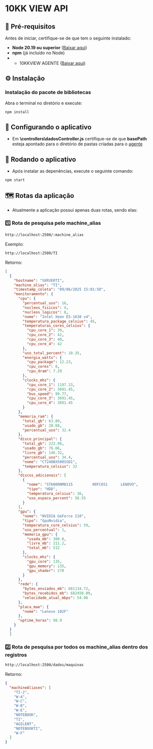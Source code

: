 # 10KK VIEW API

## 📌 **Pré-requisitos**
Antes de iniciar, certifique-se de que tem o seguinte instalado:
- **Node 20.19 ou superior** ([Baixar aqui](https://nodejs.org/en/download))
- **npm** (já incluído no Node)
- - 10KKVIEW AGENTE ([Baixar aqui](https://github.com/piegosalles10kk/10KKVIEW-AGENTE))

## ⚙️ **Instalação**
### **Instalação do pacote de bibliotecas**
Abra o terminal no diretório e execute:

```sh
npm install
```
## 🚀 **Configurando o aplicativo**
- Em **\controllers\dadosController.js** certifique-se de que **basePath** esteja apontado para o diretório de pastas criadas para o [agente](https://github.com/piegosalles10kk/10KKVIEW-AGENTE) 

## 🚀 **Rodando o aplicativo**
- Após instalar as depenências, execute o seguinte comando:

```sh
npm start
```

## 🗺 Rotas da aplicação
- Atualmente a aplicação possui apenas duas rotas, sendo elas:

### 1️⃣ Rota de pesquisa pelo **machine_alias**

```sh
http://localhost:2500/:machine_alias
```

Exemplo:
```sh
http://localhost:2500/TI
```
Retorno:

```json
[
  {
    "hostname": "SERVERTI",
    "machine_alias": "TI",
    "timestamp_coleta": "09/06/2025 15:01:50",
    "monitoramento": {
      "cpu": {
        "percentual_uso": 16,
        "nucleos_fisicos": 4,
        "nucleos_logicos": 8,
        "nome": "Intel Xeon E5-1630 v4",
        "temperatura_package_celsius": 45,
        "temperaturas_cores_celsius": {
          "cpu_core_1": 39,
          "cpu_core_2": 42,
          "cpu_core_3": 40,
          "cpu_core_4": 42
        },
        "uso_total_percent": 10.35,
        "energia_watts": {
          "cpu_package": 12.23,
          "cpu_cores": 0,
          "cpu_dram": 7.29
        },
        "clocks_mhz": {
          "cpu_core_1": 1197.23,
          "cpu_core_2": 3691.45,
          "bus_speed": 99.77,
          "cpu_core_3": 3691.45,
          "cpu_core_4": 3691.45
        }
      },
      "memoria_ram": {
        "total_gb": 63.89,
        "usado_gb": 20.68,
        "percentual_uso": 32.4
      },
      "disco_principal": {
        "total_gb": 222.98,
        "usado_gb": 76.66,
        "livre_gb": 146.32,
        "percentual_uso": 34.4,
        "nome": "CT240BX500SSD1",
        "temperatura_celsius": 32
      },
      "discos_adicionais": [
        {
          "nome": "ST6000NM0115         00FC651      LENOVO",
          "tipo": "HDD",
          "temperatura_celsius": 36,
          "uso_espaco_percent": 56.55
        }
      ],
      "gpu": {
        "nome": "NVIDIA GeForce 210",
        "tipo": "GpuNvidia",
        "temperatura_core_celsius": 59,
        "uso_percentual": 1,
        "memoria_gpu": {
          "usada_mb": 300.8,
          "livre_mb": 211.2,
          "total_mb": 512
        },
        "clocks_mhz": {
          "gpu_core": 135,
          "gpu_memory": 135,
          "gpu_shader": 270
        }
      },
      "rede": {
        "bytes_enviados_mb": 681134.72,
        "bytes_recebidos_mb": 682450.09,
        "velocidade_atual_mbps": 54.96
      },
      "placa_mae": {
        "nome": "Lenovo 102F"
      },
      "uptime_horas": 98.9
    }
  }
  ]
```
### 2️⃣ Rota de pesquisa por todos os **machine_alias** dentro dos registros

```sh
http://localhost:2500/dados/maquinas
```
Retorno:
```json
{
  "machineAliases": [
    "TI-2",
    "W-A",
    "W-C",
    "W-B",
    "W-E",
    "NOTEBOOK",
    "TI",
    "AGILENT",
    "NOTEBOOKTI",
    "W-F"
  ]
}
```
